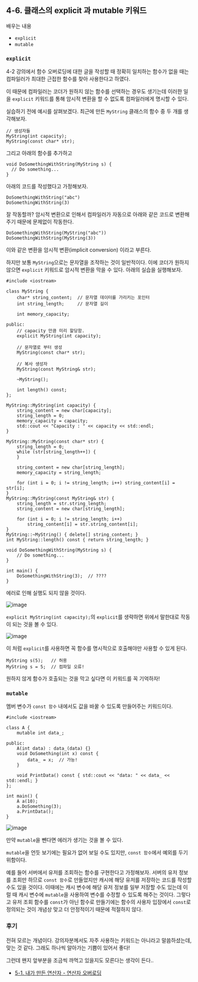 ## 4-6. 클래스의 explicit 과 mutable 키워드

배우는 내용

- `explicit`
- `mutable`

### `explicit`

4-2 강의에서 함수 오버로딩에 대한 글을 작성할 때 정확히 일치하는 함수가 없을 때는 컴파일러가 최대한 근접한 함수를 찾아 사용한다고 하였다.

이 때문에 컴파일러는 코더가 원하지 않는 함수를 선택하는 경우도 생기는데 이러한 일을 `explicit` 키워드를 통해 암시적 변환을 할 수 없도록 컴파일러에게 명시할 수 있다.

실습하기 전에 예시를 살펴보겠다. 최근에 만든 `MyString` 클래스의 함수 중 두 개를 생각해보자.

```
// 생성자들
MyString(int capacity);
MyString(const char* str);
```

그리고 아래의 함수를 추가하고

```
void DoSomethingWithString(MyString s) {
  // Do something...
}
```

아래의 코드를 작성했다고 가정해보자.

```
DoSomethingWithString("abc")
DoSomethingWithString(3)
```

잘 작동할까? 암시적 변환으로 인해서 컴파일러가 자동으로 아래와 같은 코드로 변환해주기 때문에 문제없이 작동한다.

```
DoSomethingWithString(MyString("abc"))
DoSomethingWithString(MyString(3))
```

이와 같은 변환을 암시적 변환(implicit conversion) 이라고 부른다.

하지만 보통 `MyString`으로는 문자열을 조작하는 것이 일반적이다. 이에 코더가 원하지 않으면 `explicit` 키워드로 암시적 변환을 막을 수 있다. 아래의 실습을 실행해보자.

```
#include <iostream>

class MyString {
    char* string_content;  // 문자열 데이터를 가리키는 포인터
    int string_length;     // 문자열 길이

    int memory_capacity;

public:
    // capacity 만큼 미리 할당함.
    explicit MyString(int capacity);

    // 문자열로 부터 생성
    MyString(const char* str);

    // 복사 생성자
    MyString(const MyString& str);

    ~MyString();

    int length() const;
};

MyString::MyString(int capacity) {
    string_content = new char[capacity];
    string_length = 0;
    memory_capacity = capacity;
    std::cout << "Capacity : " << capacity << std::endl;
}

MyString::MyString(const char* str) {
    string_length = 0;
    while (str[string_length++]) {
    }

    string_content = new char[string_length];
    memory_capacity = string_length;

    for (int i = 0; i != string_length; i++) string_content[i] = str[i];
}
MyString::MyString(const MyString& str) {
    string_length = str.string_length;
    string_content = new char[string_length];

    for (int i = 0; i != string_length; i++)
        string_content[i] = str.string_content[i];
}
MyString::~MyString() { delete[] string_content; }
int MyString::length() const { return string_length; }

void DoSomethingWithString(MyString s) {
    // Do something...
}

int main() {
    DoSomethingWithString(3);  // ????
}
```

에러로 인해 실행도 되지 않을 것이다.

![image](https://github.com/ii200400/IT_Skill_Question/assets/19484971/20362777-f18c-40b8-aaed-a7c5d10029e9)

`explicit MyString(int capacity);`의 `explicit`를 생략하면 위에서 말한대로 작동이 되는 것을 볼 수 있다.

![image](https://github.com/ii200400/IT_Skill_Question/assets/19484971/28410abb-b5b5-4283-9f75-172ddf85e7fc)

이 처럼 `explicit`를 사용하면 꼭 함수를 명시적으로 호출해야만 사용할 수 있게 된다.

```
MyString s(5);   // 허용
MyString s = 5;  // 컴파일 오류!
```

원하지 않게 함수가 호출되는 것을 막고 싶다면 이 키워드를 꼭 기억하자!

### `mutable`

멤버 변수가 `const 함수` 내에서도 값을 바꿀 수 있도록 만들어주는 키워드이다.

```
#include <iostream>

class A {
    mutable int data_;

public:
    A(int data) : data_(data) {}
    void DoSomething(int x) const {
        data_ = x;  // 가능!
    }

    void PrintData() const { std::cout << "data: " << data_ << std::endl; }
};

int main() {
    A a(10);
    a.DoSomething(3);
    a.PrintData();
}
```

![image](https://github.com/ii200400/IT_Skill_Question/assets/19484971/0e91657d-59b2-4cda-a112-26c002c2f3d9)

만약 `mutable`을 뺀다면 에러가 생기는 것을 볼 수 있다.

`mutable`을 언듯 보기에는 필요가 없어 보일 수도 있지만, `const 함수`에서 예외를 두기 위함이다.

예를 들어 서버에서 유저를 조회하는 함수를 구현한다고 가정해보자. 서버의 유저 정보를 조회만 하므로 `const 함수`로 만들었지만 캐시에 해당 유저를 저장하는 코드를 작성할 수도 있을 것이다. 이때에는 캐시 변수에 해당 유저 정보를 일부 저장할 수도 있는데 이럴 때 캐시 변수에 `mutable`을 사용하여 변수를 수정할 수 있도록 해주는 것이다. 그렇다고 유저 조회 함수를 `const`가 아닌 함수로 만들기에는 함수의 사용자 입장에서 `const`로 정의되는 것이 개념상 맞고 더 안정적이기 때문에 적절하지 않다.

### 후기

전혀 모르는 개념이다. 강의자분께서도 자주 사용하는 키워드는 아니라고 말씀하셨는데, 맞는 것 같다. 그래도 하나씩 알아가는 기쁨이 있어서 좋다!

그런데 왠지 앞부분을 조금씩 까먹고 있을지도 모른다는 생각이 든다..

- [5-1. 내가 만든 연산자 - 연산자 오버로딩](./5-1.md)
